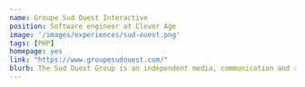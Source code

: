 ```yaml
---
name: Groupe Sud Ouest Interactive
position: Software engineer at Clever Age
image: '/images/experiences/sud-ouest.png'
tags: [PHP]
homepage: yes
link: "https://www.groupesudouest.com/"
blurb: The Sud Ouest Group is an independent media, communication and services group whose media brands <a href="https://www.sudouest.fr" target="_blank">Sud Ouest</a>, <a href="https://www.charentelibre.fr" target="_blank">Charente libre</a> and <a href="https://www.larepubliquedespyrenees.fr" target="_blank">La république des Pyrénées</a> are well identified within their territory."
---
```


